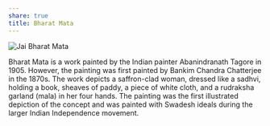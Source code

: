 ```yaml
---
share: true
title: Bharat Mata
---
```

![Jai Bharat Mata](https://upload.wikimedia.org/wikipedia/commons/3/3a/Bharat_Mata_by_Abanindranath_Tagore.jpg)

Bharat Mata is a work painted by the Indian painter Abanindranath Tagore in 1905. However, the painting was first painted by Bankim Chandra Chatterjee in the 1870s. The work depicts a saffron-clad woman, dressed like a sadhvi, holding a book, sheaves of paddy, a piece of white cloth, and a rudraksha garland (mala) in her four hands. The painting was the first illustrated depiction of the concept and was painted with Swadesh ideals during the larger Indian Independence movement. 
